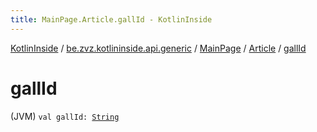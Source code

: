 ```yaml
---
title: MainPage.Article.gallId - KotlinInside
---
```


[KotlinInside](../../../index.html) / [be.zvz.kotlininside.api.generic](../../index.html) / [MainPage](../index.html) / [Article](index.html) / [gallId](./gall-id.html)

# gallId

(JVM) `val gallId: `[`String`](https://kotlinlang.org/api/latest/jvm/stdlib/kotlin/-string/index.html)